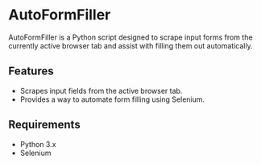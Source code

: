 # AutoFormFiller

AutoFormFiller is a Python script designed to scrape input forms from the currently active browser tab and assist with filling them out automatically.

## Features

- Scrapes input fields from the active browser tab.
- Provides a way to automate form filling using Selenium.

## Requirements

- Python 3.x
- Selenium